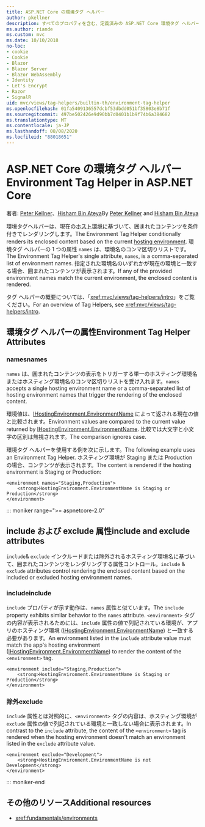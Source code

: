 ```yaml
---
title: ASP.NET Core の環境タグ ヘルパー
author: pkellner
description: すべてのプロパティを含む、定義済みの ASP.NET Core 環境タグ ヘルパー
ms.author: riande
ms.custom: mvc
ms.date: 10/10/2018
no-loc:
- cookie
- Cookie
- Blazor
- Blazor Server
- Blazor WebAssembly
- Identity
- Let's Encrypt
- Razor
- SignalR
uid: mvc/views/tag-helpers/builtin-th/environment-tag-helper
ms.openlocfilehash: 01fa5409136557dcbf53dbdd051bf35803e8b71f
ms.sourcegitcommit: 497be502426e9d90bb7d0401b1b9f74b6a384682
ms.translationtype: MT
ms.contentlocale: ja-JP
ms.lasthandoff: 08/08/2020
ms.locfileid: "88018651"
---
```

# <a name="environment-tag-helper-in-aspnet-core"></a><span data-ttu-id="7bfe7-103">ASP.NET Core の環境タグ ヘルパー</span><span class="sxs-lookup"><span data-stu-id="7bfe7-103">Environment Tag Helper in ASP.NET Core</span></span>

<span data-ttu-id="7bfe7-104">著者: [Peter Kellner](https://peterkellner.net)、[Hisham Bin Ateya](https://twitter.com/hishambinateya)</span><span class="sxs-lookup"><span data-stu-id="7bfe7-104">By [Peter Kellner](https://peterkellner.net) and [Hisham Bin Ateya](https://twitter.com/hishambinateya)</span></span>

<span data-ttu-id="7bfe7-105">環境タグヘルパーは、現在の[ホスト環境](xref:fundamentals/environments)に基づいて、囲まれたコンテンツを条件付きでレンダリングします。</span><span class="sxs-lookup"><span data-stu-id="7bfe7-105">The Environment Tag Helper conditionally renders its enclosed content based on the current [hosting environment](xref:fundamentals/environments).</span></span> <span data-ttu-id="7bfe7-106">環境タグ ヘルパーの 1 つの属性 `names` は、環境名のコンマ区切りリストです。</span><span class="sxs-lookup"><span data-stu-id="7bfe7-106">The Environment Tag Helper's single attribute, `names`, is a comma-separated list of environment names.</span></span> <span data-ttu-id="7bfe7-107">指定された環境名のいずれかが現在の環境と一致する場合、囲まれたコンテンツが表示されます。</span><span class="sxs-lookup"><span data-stu-id="7bfe7-107">If any of the provided environment names match the current environment, the enclosed content is rendered.</span></span>

<span data-ttu-id="7bfe7-108">タグ ヘルパーの概要については、「<xref:mvc/views/tag-helpers/intro>」をご覧ください。</span><span class="sxs-lookup"><span data-stu-id="7bfe7-108">For an overview of Tag Helpers, see <xref:mvc/views/tag-helpers/intro>.</span></span>

## <a name="environment-tag-helper-attributes"></a><span data-ttu-id="7bfe7-109">環境タグ ヘルパーの属性</span><span class="sxs-lookup"><span data-stu-id="7bfe7-109">Environment Tag Helper Attributes</span></span>

### <a name="names"></a><span data-ttu-id="7bfe7-110">names</span><span class="sxs-lookup"><span data-stu-id="7bfe7-110">names</span></span>

<span data-ttu-id="7bfe7-111">`names` は、囲まれたコンテンツの表示をトリガーする単一のホスティング環境名またはホスティング環境名のコンマ区切りリストを受け入れます。</span><span class="sxs-lookup"><span data-stu-id="7bfe7-111">`names` accepts a single hosting environment name or a comma-separated list of hosting environment names that trigger the rendering of the enclosed content.</span></span>

<span data-ttu-id="7bfe7-112">環境値は、[IHostingEnvironment.EnvironmentName](xref:Microsoft.AspNetCore.Hosting.IHostingEnvironment.EnvironmentName*) によって返される現在の値と比較されます。</span><span class="sxs-lookup"><span data-stu-id="7bfe7-112">Environment values are compared to the current value returned by [IHostingEnvironment.EnvironmentName](xref:Microsoft.AspNetCore.Hosting.IHostingEnvironment.EnvironmentName*).</span></span> <span data-ttu-id="7bfe7-113">比較では大文字と小文字の区別は無視されます。</span><span class="sxs-lookup"><span data-stu-id="7bfe7-113">The comparison ignores case.</span></span>

<span data-ttu-id="7bfe7-114">環境タグ ヘルパーを使用する例を次に示します。</span><span class="sxs-lookup"><span data-stu-id="7bfe7-114">The following example uses an Environment Tag Helper.</span></span> <span data-ttu-id="7bfe7-115">ホスティング環境が Staging または Production の場合、コンテンツが表示されます。</span><span class="sxs-lookup"><span data-stu-id="7bfe7-115">The content is rendered if the hosting environment is Staging or Production:</span></span>

```cshtml
<environment names="Staging,Production">
    <strong>HostingEnvironment.EnvironmentName is Staging or Production</strong>
</environment>
```

::: moniker range=">= aspnetcore-2.0"

## <a name="include-and-exclude-attributes"></a><span data-ttu-id="7bfe7-116">include および exclude 属性</span><span class="sxs-lookup"><span data-stu-id="7bfe7-116">include and exclude attributes</span></span>

<span data-ttu-id="7bfe7-117">`include`& `exclude` インクルードまたは除外されるホスティング環境名に基づいて、囲まれたコンテンツをレンダリングする属性コントロール。</span><span class="sxs-lookup"><span data-stu-id="7bfe7-117">`include` & `exclude` attributes control rendering the enclosed content based on the included or excluded hosting environment names.</span></span>

### <a name="include"></a><span data-ttu-id="7bfe7-118">include</span><span class="sxs-lookup"><span data-stu-id="7bfe7-118">include</span></span>

<span data-ttu-id="7bfe7-119">`include` プロパティが示す動作は、`names` 属性と似ています。</span><span class="sxs-lookup"><span data-stu-id="7bfe7-119">The `include` property exhibits similar behavior to the `names` attribute.</span></span> <span data-ttu-id="7bfe7-120">`<environment>` タグの内容が表示されるためには、`include` 属性の値で列記されている環境が、アプリのホスティング環境 ([IHostingEnvironment.EnvironmentName](xref:Microsoft.AspNetCore.Hosting.IHostingEnvironment.EnvironmentName*)) と一致する必要があります。</span><span class="sxs-lookup"><span data-stu-id="7bfe7-120">An environment listed in the `include` attribute value must match the app's hosting environment ([IHostingEnvironment.EnvironmentName](xref:Microsoft.AspNetCore.Hosting.IHostingEnvironment.EnvironmentName*)) to render the content of the `<environment>` tag.</span></span>

```cshtml
<environment include="Staging,Production">
    <strong>HostingEnvironment.EnvironmentName is Staging or Production</strong>
</environment>
```

### <a name="exclude"></a><span data-ttu-id="7bfe7-121">除外</span><span class="sxs-lookup"><span data-stu-id="7bfe7-121">exclude</span></span>

<span data-ttu-id="7bfe7-122">`include` 属性とは対照的に、`<environment>` タグの内容は、ホスティング環境が `exclude` 属性の値で列記されている環境と一致しない場合に表示されます。</span><span class="sxs-lookup"><span data-stu-id="7bfe7-122">In contrast to the `include` attribute, the content of the `<environment>` tag is rendered when the hosting environment doesn't match an environment listed in the `exclude` attribute value.</span></span>

```cshtml
<environment exclude="Development">
    <strong>HostingEnvironment.EnvironmentName is not Development</strong>
</environment>
```

::: moniker-end

## <a name="additional-resources"></a><span data-ttu-id="7bfe7-123">その他のリソース</span><span class="sxs-lookup"><span data-stu-id="7bfe7-123">Additional resources</span></span>

* <xref:fundamentals/environments>
